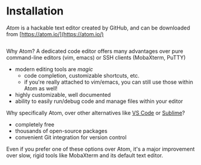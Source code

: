 # Installation

*Atom* is a hackable text editor created by GitHub, and can be downloaded from [https://atom.io/](https://atom.io/)

```{note} This tutorial is done on Windows using Atom 1.60.0. OS X/Linux or different Atom versions may differ slightly
```

Why Atom?
A dedicated code editor offers many advantages over pure command-line editors (vim, emacs) or SSH clients (MobaXterm, PuTTY)
- modern editing tools are *magic*
  - code completion, customizable shortcuts, etc.
  - if you're really attached to vim/emacs, you can still use those within Atom as well!
- highly customizable, well documented
- ability to easily run/debug code and manage files within your editor

Why specifically Atom, over other alternatives like [VS Code](https://code.visualstudio.com/) or [Sublime](https://www.sublimetext.com/)?
- completely free
- thousands of open-source packages
- convenient Git integration for version control

Even if you prefer one of these options over Atom, it's a major improvement over slow, rigid tools like MobaXterm and its default text editor.
